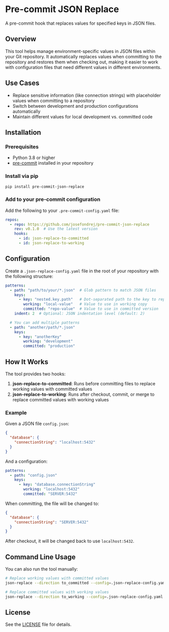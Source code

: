 # Pre-commit JSON Replace

A pre-commit hook that replaces values for specified keys in JSON files.

## Overview

This tool helps manage environment-specific values in JSON files within your Git repository. It automatically replaces values when committing to the repository and restores them when checking out, making it easier to work with configuration files that need different values in different environments.

## Use Cases

- Replace sensitive information (like connection strings) with placeholder values when committing to a repository
- Switch between development and production configurations automatically
- Maintain different values for local development vs. committed code

## Installation

### Prerequisites

- Python 3.8 or higher
- [pre-commit](https://pre-commit.com/) installed in your repository

### Install via pip

```bash
pip install pre-commit-json-replace
```

### Add to your pre-commit configuration

Add the following to your `.pre-commit-config.yaml` file:

```yaml
repos:
  - repo: https://github.com/josefondrej/pre-commit-json-replace
    rev: v0.1.0  # Use the latest version
    hooks:
      - id: json-replace-to-committed
      - id: json-replace-to-working
```

## Configuration

Create a `.json-replace-config.yaml` file in the root of your repository with the following structure:

```yaml
patterns:
  - path: "path/to/your/*.json"  # Glob pattern to match JSON files
    keys:
      - key: "nested.key.path"   # Dot-separated path to the key to replace
        working: "local-value"   # Value to use in working copy
        committed: "repo-value"  # Value to use in committed version
    indent: 2  # Optional: JSON indentation level (default: 2)

  # You can add multiple patterns
  - path: "another/path/*.json"
    keys:
      - key: "anotherKey"
        working: "development"
        committed: "production"
```

## How It Works

The tool provides two hooks:

1. **json-replace-to-committed**: Runs before committing files to replace working values with committed values
2. **json-replace-to-working**: Runs after checkout, commit, or merge to replace committed values with working values

### Example

Given a JSON file `config.json`:

```json
{
  "database": {
    "connectionString": "localhost:5432"
  }
}
```

And a configuration:

```yaml
patterns:
  - path: "config.json"
    keys:
      - key: "database.connectionString"
        working: "localhost:5432"
        committed: "SERVER:5432"
```

When committing, the file will be changed to:

```json
{
  "database": {
    "connectionString": "SERVER:5432"
  }
}
```

After checkout, it will be changed back to use `localhost:5432`.

## Command Line Usage

You can also run the tool manually:

```bash
# Replace working values with committed values
json-replace --direction to_committed --config=.json-replace-config.yaml

# Replace committed values with working values
json-replace --direction to_working --config=.json-replace-config.yaml
```

## License

See the [LICENSE](LICENSE) file for details.
